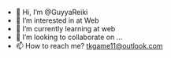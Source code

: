 - 👋 Hi, I’m @GuyyaReiki
- 👀 I’m interested in at Web
- 🌱 I’m currently learning at web
- 💞️ I’m looking to collaborate on ...
- 📫 How to reach me? tkgame11@outlook.com

<!---
GuyyaReiki/GuyyaReiki is a ✨ special ✨ repository because its `README.md` (this file) appears on your GitHub profile.
You can click the Preview link to take a look at your changes.
--->
